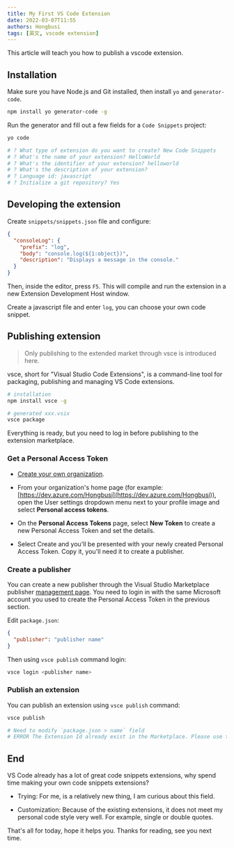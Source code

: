 ```yaml
---
title: My First VS Code Extension
date: 2022-03-07T11:55
authors: Hongbusi
tags: [英文, vscode extension]
---
```


This article will teach you how to publish a vscode extension.

<!-- truncate -->

## Installation

Make sure you have Node.js and Git installed, then install `yo` and `generator-code`.

``` bash
npm install yo generator-code -g
```

Run the generator and fill out a few fields for a `Code Snippets` project:

``` bash
yo code

# ? What type of extension do you want to create? New Code Snippets
# ? What's the name of your extension? HelloWorld
# ? What's the identifier of your extension? helloworld
# ? What's the description of your extension?
# ? Language id: javascript
# ? Initialize a git repository? Yes
```

## Developing the extension

Create `snippets/snippets.json` file and configure:

``` json
{
  "consoleLog": {
    "prefix": "log",
    "body": "console.log(${1:object})",
    "description": "Displays a message in the console."
  }
}
```

Then, inside the editor, press `F5`. This will compile and run the extension in a new Extension Development Host window.

Create a javascript file and enter `log`, you can choose your own code snippet.

## Publishing extension

> Only publishing to the extended market through vsce is introduced here.

vsce, short for "Visual Studio Code Extensions", is a command-line tool for packaging, publishing and managing VS Code extensions.

``` bash
# installation
npm install vsce -g

# generated xxx.vsix
vsce package
```

Everything is ready, but you need to log in before publishing to the extension marketplace.

### Get a Personal Access Token

- [Create your own organization](https://docs.microsoft.com/zh-cn/azure/devops/organizations/accounts/create-organization?view=azure-devops).

- From your organization's home page (for example: [https://dev.azure.com/Hongbusi](https://dev.azure.com/Hongbusi)), open the User settings dropdown menu next to your profile image and select **Personal access tokens**.

- On the **Personal Access Tokens** page, select **New Token** to create a new Personal Access Token and set the details.

- Select Create and you'll be presented with your newly created Personal Access Token. Copy it, you'll need it to create a publisher.

### Create a publisher

You can create a new publisher through the Visual Studio Marketplace publisher [management page](https://marketplace.visualstudio.com/manage). You need to login in with the same Microsoft account you used to create the Personal Access Token in the previous section.

Edit `package.json`:

``` json
{
  "publisher": "publisher name"
}
```

Then using `vsce publish` command login:

``` bash
vsce login <publisher name>
```

### Publish an extension

You can publish an extension using `vsce publish` command:

``` bash
vsce publish

# Need to modify `package.json > name` field
# ERROR The Extension Id already exist in the Marketplace. Please use the different Id.
```

## End

VS Code already has a lot of great code snippets extensions, why spend time making your own code snippets extensions?

- Trying: For me, is a relatively new thing, I am curious about this field.

- Customization: Because of the existing extensions, it does not meet my personal code style very well. For example, single or double quotes.

That's all for today, hope it helps you. Thanks for reading, see you next time.
